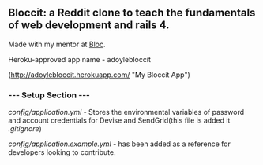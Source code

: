 ## Bloccit: a Reddit clone to teach the fundamentals of web development and rails 4.

Made with my mentor at [Bloc](http://bloc.io).

Heroku-approved app name - adoylebloccit

(http://adoylebloccit.herokuapp.com/ "My Bloccit App")

### --- Setup Section --- 

*config/application.yml* - Stores the environmental variables of password and account credentials for Devise and SendGrid(this file is added it *.gitignore*)

*config/application.example.yml* - has been added as a reference for developers looking to contribute.

